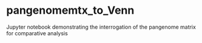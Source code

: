 # pangenomemtx_to_Venn
Jupyter notebook demonstrating the interrogation of the pangenome matrix for comparative analysis
